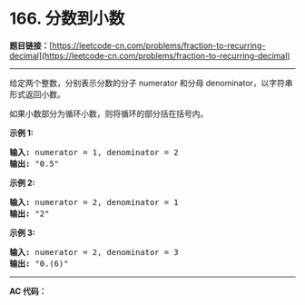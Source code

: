 # 166. 分数到小数

**题目链接：**[https://leetcode-cn.com/problems/fraction-to-recurring-decimal](https://leetcode-cn.com/problems/fraction-to-recurring-decimal)

---

<div class="content__1Y2H">
 <div class="notranslate">
  <p>给定两个整数，分别表示分数的分子&nbsp;numerator 和分母 denominator，以字符串形式返回小数。</p> 
  <p>如果小数部分为循环小数，则将循环的部分括在括号内。</p> 
  <p><strong>示例 1:</strong></p> 
  <pre class="language-text"><strong>输入:</strong> numerator = 1, denominator = 2
<strong>输出:</strong> "0.5"
</pre> 
  <p><strong>示例&nbsp;2:</strong></p> 
  <pre class="language-text"><strong>输入:</strong> numerator = 2, denominator = 1
<strong>输出:</strong> "2"</pre> 
  <p><strong>示例&nbsp;3:</strong></p> 
  <pre class="language-text"><strong>输入:</strong> numerator = 2, denominator = 3
<strong>输出: </strong>"0.(6)"
</pre> 
 </div>
</div>

---

**AC 代码：**

```java

```